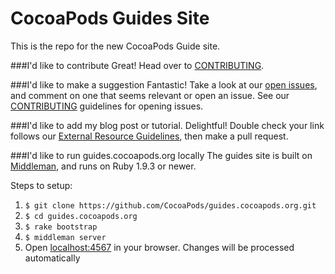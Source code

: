 CocoaPods Guides Site
==========

This is the repo for the new CocoaPods Guide site.

###I'd like to contribute
Great! Head over to [CONTRIBUTING](CONTRIBUTING.md).

###I'd like to make a suggestion
Fantastic! Take a look at our [open issues](https://github.com/CocoaPods/guides.cocoapods.org/issues), and comment on one that seems relevant or open an issue. See our [CONTRIBUTING](CONTRIBUTING.md) guidelines for opening issues.

###I'd like to add my blog post or tutorial.
Delightful! Double check your link follows our [External Resource Guidelines](CONTRIBUTING.md), then make a pull request.

###I'd like to run guides.cocoapods.org locally
The guides site is built on [Middleman](http://middlemanapp.com), and runs on Ruby 1.9.3 or newer.

Steps to setup:

1. `$ git clone https://github.com/CocoaPods/guides.cocoapods.org.git`
2. `$ cd guides.cocoapods.org`
3. `$ rake bootstrap`
4. `$ middleman server`
5. Open [localhost:4567](http://localhost:4567) in your browser. Changes will be processed automatically

